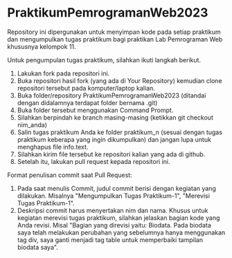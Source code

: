 # PraktikumPemrogramanWeb2023

Repository ini dipergunakan untuk menyimpan kode pada setiap praktikum dan mengumpulkan tugas praktikum bagi praktikan Lab Pemrograman Web khususnya kelompok 11.

Untuk pengumpulan tugas praktikum, silahkan ikuti langkah berikut.
1. Lakukan fork pada repositori ini.
2. Buka repositori hasil fork (yang ada di Your Repository) kemudian clone repositori tersebut pada komputer/laptop kalian.
3. Buka folder/repository PraktikumPemrogramanWeb2023 (ditandai dengan didalamnya terdapat folder bernama .git)
4. Buka folder tersebut menggunakan Command Prompt.
5. Silahkan berpindah ke branch masing-masing (ketikkan git checkout nim_anda)
6. Salin tugas praktikum Anda ke folder praktikum_n (sesuai dengan tugas praktikum keberapa yang ingin dikumpulkan) dan jangan lupa untuk menghapus file info.text.
7. Silahkan kirim file tersebut ke repositori kalian yang ada di github.
8. Setelah itu, lakukan pull request kepada repositori ini.

  Format penulisan commit saat Pull Request:
  
1. Pada saat menulis Commit, judul commit berisi dengan kegiatan yang dilakukan. Misalnya "Mengumpulkan Tugas Praktikum-1", "Merevisi Tugas Praktikum-1".
2. Deskripsi commit harus menyertakan nim dan nama. Khusus untuk kegiatan merevisi tugas praktikum, silahkan jelaskan bagian kode yang Anda revisi. Misal "Bagian yang direvisi yaitu: Biodata. Pada biodata saya telah melakukan perubahan yang sebelumnya hanya menggunakan tag div, saya ganti menjadi tag table untuk memperbaiki tampilan biodata saya".

